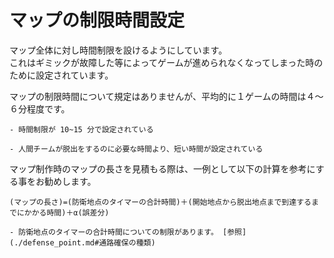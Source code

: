 # マップの制限時間設定

マップ全体に対し時間制限を設けるようにしています。<br>
これはギミックが故障した等によってゲームが進められなくなってしまった時のために設定されています。

マップの制限時間について規定はありませんが、平均的に１ゲームの時間は４～６分程度です。

```admonish success title = "推奨例"
- 時間制限が 10~15 分で設定されている
```

```admonish failure title = "非推奨例"
- 人間チームが脱出をするのに必要な時間より、短い時間が設定されている
```

マップ制作時のマップの長さを見積もる際は、一例として以下の計算を参考にする事をお勧めします。

```admonish info title = "計算式"
(マップの長さ)=(防衛地点のタイマーの合計時間)＋(開始地点から脱出地点まで到達するまでにかかる時間)＋α(誤差分)
```

```admonish warning title = "注意事項"
- 防衛地点のタイマーの合計時間についての制限があります。 [参照](./defense_point.md#通路確保の種類)
```
